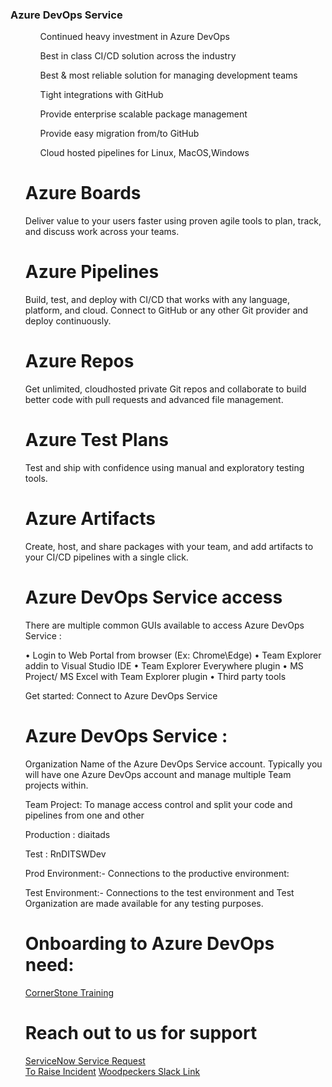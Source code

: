 ### Azure DevOps Service

<ol>
    <ul>Continued heavy investment in Azure DevOps</ul>
    <ul>Best in class CI/CD solution across the industry</ul>
    <ul>Best & most reliable solution for managing development teams</ul>
    <ul>Tight integrations with GitHub</ul>
    <ul>Provide enterprise scalable package management</ul>
    <ul>Provide easy migration from/to GitHub</ul>
    <ul>Cloud hosted pipelines for Linux, MacOS,Windows</ul>


# Azure Boards

Deliver value to your users faster using proven agile tools to plan, track, and discuss work across your teams.

# Azure Pipelines
Build, test, and deploy with CI/CD that works with any language, platform, and
cloud. Connect to GitHub or any other Git provider and deploy continuously.

# Azure Repos
Get unlimited, cloud­hosted private Git repos and collaborate to build better code with pull requests and advanced file management.

# Azure Test Plans
Test and ship with confidence using manual and exploratory testing tools.

# Azure Artifacts

Create, host, and share packages with your team, and add artifacts to your CI/CD pipelines with a single click.






# Azure DevOps Service access

There are multiple common GUIs available to access Azure DevOps Service :

• Login to Web Portal from browser (Ex: Chrome\Edge)
• Team Explorer add­in to Visual Studio IDE
• Team Explorer Everywhere plugin
• MS Project/ MS Excel with Team Explorer plugin
• Third party tools

Get started: Connect to Azure DevOps Service

# Azure DevOps Service :

Organization­ Name of the Azure DevOps Service account. Typically you will have one
Azure DevOps account and manage multiple Team projects within.


Team Project: To manage access control and split your code and pipelines from one and other


Production : diaitads

Test : RnDITSWDev

Prod Environment:- Connections to the productive environment: 

Test Environment:- Connections to the test environment and Test Organization are made available for any testing purposes.

# Onboarding to Azure DevOps need:

[CornerStone Training](https://roche.csod.com/ui/lms-learning-details/app/material/d1bb0e96-d3e3-42bf-9e72-d69e480b9b92)

# Reach out to us for support

[ServiceNow Service Request](https://roche.service-now.com/rose?id=nr_sc_cat_item&sys_id=7065d891eb083f44fc9e0dffab887eeb)  
[To Raise Incident](https://roche.service-now.com/rose?id=nr_sc_cat_item&sys_id=4610049b4f7b5704c93809de0310c7b5) 
[Woodpeckers Slack Link](https://join.slack.com/share/enQtMzI1NTMzNDIwMjAwMy00ODc5NjZkZDE0OTdmMTczMjkzMTA0NDEwZGI4OTE0MzRkY2Q0MGRjZGE3YmZkNzU2MmIxZDhmYTk5NTZmOGRl)


